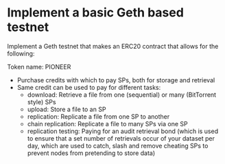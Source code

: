 # Implement a basic Geth based testnet
Implement a Geth testnet that makes an ERC20 contract that allows for the following:

Token name: PIONEER
* Purchase credits with which to pay SPs, both for storage and retrieval
* Same credit can be used to pay for different tasks:
    * download: Retrieve a file from one (sequential) or many (BitTorrent style) SPs
    * upload: Store a file to an SP
    * replication: Replicate a file from one SP to another
    * chain replication: Replicate a file to many SPs via one SP
    * replication testing: Paying for an audit retrieval bond (which is used to ensure that a set number of retrievals occur of your dataset per day, which are used to catch, slash and remove cheating SPs to prevent nodes from pretending to store data)
